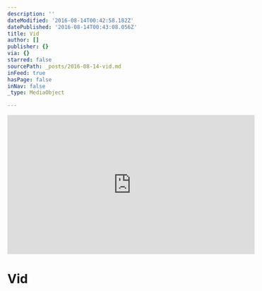 ```yaml
---
description: ''
dateModified: '2016-08-14T00:42:58.182Z'
datePublished: '2016-08-14T00:43:08.056Z'
title: Vid
author: []
publisher: {}
via: {}
starred: false
sourcePath: _posts/2016-08-14-vid.md
inFeed: true
hasPage: false
inNav: false
_type: MediaObject

---
```

<iframe width="560" height="315" src="https://www.youtube.com/embed/ZrVinlOJ1So" frameborder="0" allowfullscreen></iframe>

# Vid